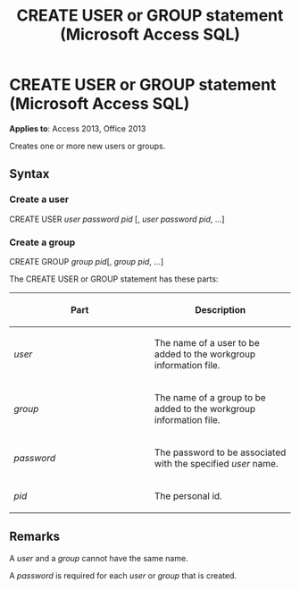 ﻿---
title: CREATE USER or GROUP statement (Microsoft Access SQL)
TOCTitle: CREATE USER or GROUP statement (Microsoft Access SQL)
ms:assetid: 62148ce2-0f81-944e-a1ab-edef990fff9f
ms:mtpsurl: https://msdn.microsoft.com/library/Ff194914(v=office.15)
ms:contentKeyID: 48545229
ms.date: 10/18/2018
mtps_version: v=office.15
---

# CREATE USER or GROUP statement (Microsoft Access SQL)

**Applies to**: Access 2013, Office 2013

Creates one or more new users or groups.

## Syntax

### Create a user

CREATE USER *user* *password pid* \[, *user* *password pid*, …\]

### Create a group

CREATE GROUP *group* *pid*\[, *group* *pid*, …\]

The CREATE USER or GROUP statement has these parts:

<table>
<colgroup>
<col style="width: 50%" />
<col style="width: 50%" />
</colgroup>
<thead>
<tr class="header">
<th><p>Part</p></th>
<th><p>Description</p></th>
</tr>
</thead>
<tbody>
<tr class="odd">
<td><p><em>user</em></p></td>
<td><p>The name of a user to be added to the workgroup information file.</p></td>
</tr>
<tr class="even">
<td><p><em>group</em></p></td>
<td><p>The name of a group to be added to the workgroup information file.</p></td>
</tr>
<tr class="odd">
<td><p><em>password</em></p></td>
<td><p>The password to be associated with the specified <em>user</em> name.</p></td>
</tr>
<tr class="even">
<td><p><em>pid</em></p></td>
<td><p>The personal id.</p></td>
</tr>
</tbody>
</table>


## Remarks

A *user* and a *group* cannot have the same name.

A *password* is required for each *user* or *group* that is created.

